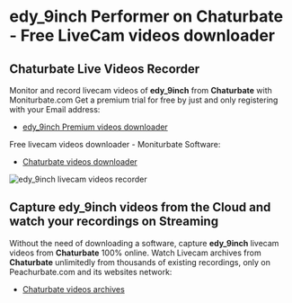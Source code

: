 # edy_9inch Performer on Chaturbate - Free LiveCam videos downloader

## Chaturbate Live Videos Recorder

Monitor and record livecam videos of **edy_9inch** from **Chaturbate** with Moniturbate.com
Get a premium trial for free by just and only registering with your Email address:
* [edy_9inch Premium videos downloader](https://moniturbate.com/request-demo-licence-key.html)

Free livecam videos downloader - Moniturbate Software:
* [Chaturbate videos downloader](https://moniturbate.com/moniturbate-download-software.html)

![edy_9inch livecam videos recorder](https://peachurnet.com/templates/moniturbate-software.png)


## Capture edy_9inch videos from the Cloud and watch your recordings on Streaming

Without the need of downloading a software, capture **edy_9inch** livecam videos from **Chaturbate** 100% online.
Watch Livecam archives from **Chaturbate** unlimitedly from thousands of existing recordings, only on Peachurbate.com and its websites network:
* [Chaturbate videos archives](https://peachurnet.com/)